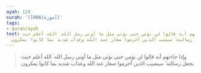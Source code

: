 ```yaml
---
ayah: 124
surah: '[[006|سورة]]'
tags:
- quran/ayah
text: وإذا جاءتهم آية قالوا لن نؤمن حتى نؤتى مثل ما أوتي رسل الله ۘ الله أعلم حيث
  يجعل رسالته ۗ سيصيب الذين أجرموا صغار عند الله وعذاب شديد بما كانوا يمكرون
---
```

> وإذا جاءتهم آية قالوا لن نؤمن حتى نؤتى مثل ما أوتي رسل الله ۘ الله أعلم حيث يجعل رسالته ۗ سيصيب الذين أجرموا صغار عند الله وعذاب شديد بما كانوا يمكرون
